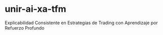 # unir-ai-xa-tfm
Explicabilidad Consistente en Estrategias de Trading con Aprendizaje por Refuerzo Profundo

